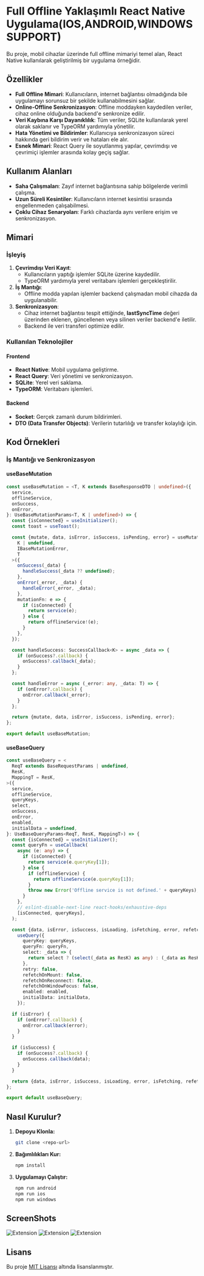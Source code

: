 # Full Offline Yaklaşımlı React Native Uygulama(IOS,ANDROID,WINDOWS SUPPORT)

Bu proje, mobil cihazlar üzerinde full offline mimariyi temel alan, React Native kullanılarak geliştirilmiş bir uygulama örneğidir.

## Özellikler

- **Full Offline Mimari**: Kullanıcıların, internet bağlantısı olmadığında bile uygulamayı sorunsuz bir şekilde kullanabilmesini sağlar.
- **Online-Offline Senkronizasyon**: Offline moddayken kaydedilen veriler, cihaz online olduğunda backend'e senkronize edilir.
- **Veri Kaybına Karşı Dayanıklılık**: Tüm veriler, SQLite kullanılarak yerel olarak saklanır ve TypeORM yardımıyla yönetilir.
- **Hata Yönetimi ve Bildirimler**: Kullanıcıya senkronizasyon süreci hakkında geri bildirim verir ve hataları ele alır.
- **Esnek Mimari**: React Query ile soyutlanmış yapılar, çevrimdışı ve çevrimiçi işlemler arasında kolay geçiş sağlar.

## Kullanım Alanları

- **Saha Çalışmaları**: Zayıf internet bağlantısına sahip bölgelerde verimli çalışma.
- **Uzun Süreli Kesintiler**: Kullanıcıların internet kesintisi sırasında engellenmeden çalışabilmesi.
- **Çoklu Cihaz Senaryoları**: Farklı cihazlarda aynı verilere erişim ve senkronizasyon.

## Mimari

### İşleyiş
1. **Çevrimdışı Veri Kayıt**:
   - Kullanıcıların yaptığı işlemler SQLite üzerine kaydedilir.
   - TypeORM yardımıyla yerel veritabanı işlemleri gerçekleştirilir.
2. **İş Mantığı**:
   - Offline modda yapılan işlemler backend çalışmadan mobil cihazda da uygulanabilir.
3. **Senkronizasyon**:
   - Cihaz internet bağlantısı tespit ettiğinde, **lastSyncTime** değeri üzerinden eklenen, güncellenen veya silinen veriler backend'e iletilir.
   - Backend ile veri transferi optimize edilir.

### Kullanılan Teknolojiler

#### Frontend
- **React Native**: Mobil uygulama geliştirme.
- **React Query**: Veri yönetimi ve senkronizasyon.
- **SQLite**: Yerel veri saklama.
- **TypeORM**: Veritabanı işlemleri.

#### Backend
- **Socket**: Gerçek zamanlı durum bildirimleri.
- **DTO (Data Transfer Objects)**: Verilerin tutarlılığı ve transfer kolaylığı için.

## Kod Örnekleri

### İş Mantığı ve Senkronizasyon
#### useBaseMutation
```typescript
const useBaseMutation = <T, K extends BaseResponseDTO | undefined>({
  service,
  offlineService,
  onSuccess,
  onError,
}: UseBaseMutationParams<T, K | undefined>) => {
  const {isConnected} = useInitializer();
  const toast = useToast();

  const {mutate, data, isError, isSuccess, isPending, error} = useMutation<
    K | undefined,
    IBaseMutationError,
    T
  >({
    onSuccess(_data) {
      handleSuccess(_data ?? undefined);
    },
    onError(_error, _data) {
      handleError(_error, _data);
    },
    mutationFn: e => {
      if (isConnected) {
        return service(e);
      } else {
        return offlineService!(e);
      }
    },
  });

  const handleSuccess: SuccessCallback<K> = async _data => {
    if (onSuccess?.callback) {
      onSuccess?.callback(_data);
    }
  };

  const handleError = async (_error: any, _data: T) => {
    if (onError?.callback) {
      onError.callback(_error);
    }
  };

  return {mutate, data, isError, isSuccess, isPending, error};
};

export default useBaseMutation;
```

#### useBaseQuery
```typescript
const useBaseQuery = <
  ReqT extends BaseRequestParams | undefined,
  ResK,
  MappingT = ResK,
>({
  service,
  offlineService,
  queryKeys,
  select,
  onSuccess,
  onError,
  enabled,
  initialData = undefined,
}: UseBaseQueryParams<ReqT, ResK, MappingT>) => {
  const {isConnected} = useInitializer();
  const queryFn = useCallback(
    async (e: any) => {
      if (isConnected) {
        return service(e.queryKey[1]);
      } else {
        if (offlineService) {
          return offlineService(e.queryKey[1]);
        }
        throw new Error('Offline service is not defined.' + queryKeys);
      }
    },
    // eslint-disable-next-line react-hooks/exhaustive-deps
    [isConnected, queryKeys],
  );

  const {data, isError, isSuccess, isLoading, isFetching, error, refetch} =
    useQuery({
      queryKey: queryKeys,
      queryFn: queryFn,
      select: _data => {
        return select ? (select(_data as ResK) as any) : (_data as ResK);
      },
      retry: false,
      refetchOnMount: false,
      refetchOnReconnect: false,
      refetchOnWindowFocus: false,
      enabled: enabled,
      initialData: initialData,
    });

  if (isError) {
    if (onError?.callback) {
      onError.callback(error);
    }
  }

  if (isSuccess) {
    if (onSuccess?.callback) {
      onSuccess.callback(data);
    }
  }

  return {data, isError, isSuccess, isLoading, error, isFetching, refetch};
};

export default useBaseQuery;
```

## Nasıl Kurulur?

1. **Depoyu Klonla:**
   ```bash
   git clone <repo-url>
   ```
2. **Bağımlılıkları Kur:**
   ```bash
   npm install
   ```

4. **Uygulamayı Çalıştır:**
   ```bash
   npm run android
   npm run ios
   npm run windows
   ```

 ## ScreenShots

 ![Extension](screenshots/ios.png)
 ![Extension](screenshots/android.png)
 ![Extension](screenshots/windows.png)



## Lisans
Bu proje [MIT Lisansı](LICENSE) altında lisanslanmıştır.

